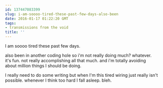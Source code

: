 ```yaml
---
id: 137447083399
slug: i-am-soooo-tired-these-past-few-days-also-been
date: 2016-01-17 01:22:20 GMT
tags:
- transmissions from the void
title: ''
---
```

I am soooo tired these past few days.

also been in another coding hole so i'm not really doing much? whatever. it's fun. not really accomplishing all that much. and i'm totally avoiding about million things I should be doing. 

I really need to do some writing but when I'm this tired wiring just really isn't possible. whenever I think too hard I fall asleep. bleh.